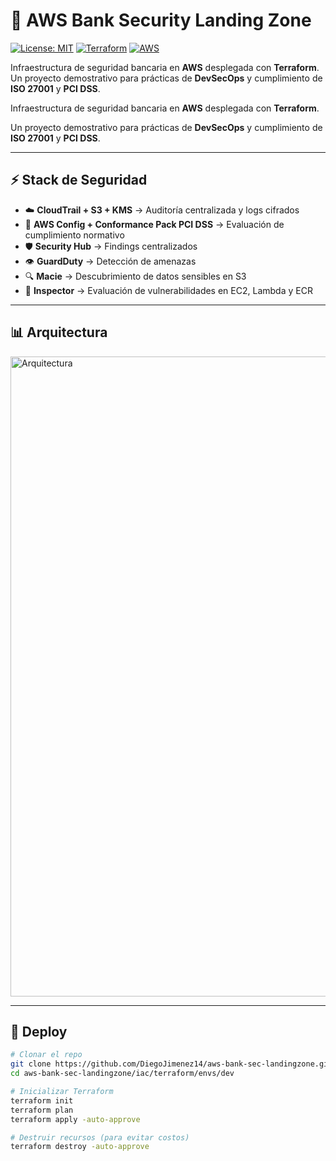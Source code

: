 # 🏦 AWS Bank Security Landing Zone  

[![License: MIT](https://img.shields.io/badge/License-MIT-yellow.svg)](LICENSE)
[![Terraform](https://img.shields.io/badge/IaC-Terraform-blue.svg)](https://www.terraform.io/)
[![AWS](https://img.shields.io/badge/Cloud-AWS-orange.svg)](https://aws.amazon.com/)

Infraestructura de seguridad bancaria en **AWS** desplegada con **Terraform**.  
Un proyecto demostrativo para prácticas de **DevSecOps** y cumplimiento de **ISO 27001** y **PCI DSS**.  




Infraestructura de seguridad bancaria en **AWS** desplegada con **Terraform**.  

Un proyecto demostrativo para prácticas de **DevSecOps** y cumplimiento de **ISO 27001** y **PCI DSS**.  



---



## ⚡ Stack de Seguridad  


- ☁️ **CloudTrail + S3 + KMS** → Auditoría centralizada y logs cifrados  
- 📏 **AWS Config + Conformance Pack PCI DSS** → Evaluación de cumplimiento normativo  
- 🛡 **Security Hub** → Findings centralizados  
- 👁 **GuardDuty** → Detección de amenazas  
- 🔍 **Macie** → Descubrimiento de datos sensibles en S3  
- 🧪 **Inspector** → Evaluación de vulnerabilidades en EC2, Lambda y ECR  



---



## 📊 Arquitectura  

<img width="1536" height="1024" alt="Arquitectura" src="https://github.com/user-attachments/assets/2c5141f1-0281-4f38-b12e-6671e63d2c85" />





---


## 🚀 Deploy  

```bash
# Clonar el repo
git clone https://github.com/DiegoJimenez14/aws-bank-sec-landingzone.git
cd aws-bank-sec-landingzone/iac/terraform/envs/dev

# Inicializar Terraform
terraform init
terraform plan
terraform apply -auto-approve

# Destruir recursos (para evitar costos)
terraform destroy -auto-approve

 




